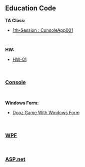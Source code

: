 ## Education Code
**TA Class:**
* [1th-Session : ConsoleApp001](https://github.com/MMovasaghi/Advanced-Programming/tree/master/Edu.Code/ConsoleApp001)

<br/>

**HW:**
* [HW-01](https://github.com/MMovasaghi/Advanced-Programming/blob/master/HW/HW1.pdf)

<br/>

### [Console](https://github.com/MMovasaghi/Advanced-Programming/tree/master/Edu.Code/Console)

<br/>

**Windows Form:**
* [Dooz Game With Windows Form](https://github.com/MMovasaghi/Dooz)

<br/>

### [WPF](https://github.com/MMovasaghi/Advanced-Programming/tree/master/Edu.Code/WPF)

<br/>

### [ASP.net](https://github.com/MMovasaghi/Advanced-Programming/tree/master/Edu.Code/ASP)

